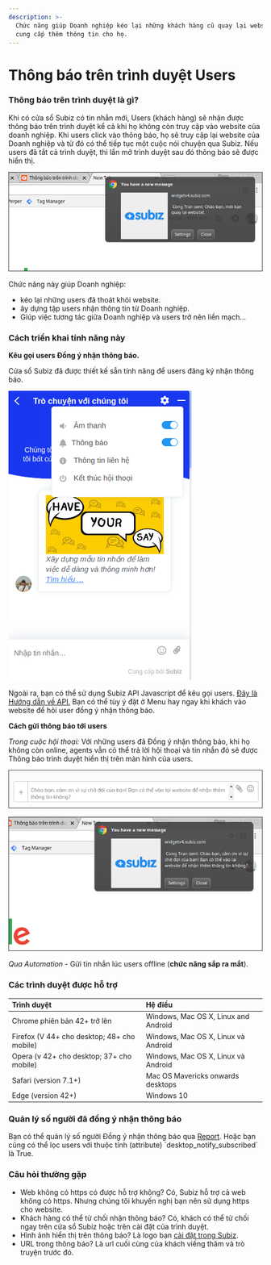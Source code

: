 ```yaml
---
description: >-
  Chức năng giúp Doanh nghiệp kéo lại những khách hàng cũ quay lại website và
  cung cấp thêm thông tin cho họ.
---
```


# Thông báo trên trình duyệt Users

### Thông báo trên trình duyệt là gì?

Khi có cửa sổ Subiz có tin nhắn mới, Users \(khách hàng\) sẽ nhận được thông báo trên trình duyệt kể cả khi họ không còn truy cập vào website của doanh nghiệp. Khi users click vào thông báo, họ sẽ truy cập lại website của Doanh nghiệp và từ đó có thể tiếp tục một cuộc nói chuyện qua Subiz. Nếu users đã tắt cả trình duyệt, thì lần mở trình duyệt sau đó thông báo sẽ được hiển thị.

![Th&#xF4;ng b&#xE1;o m&#xE0;n h&#xEC;nh Subiz tr&#xEA;n m&#xE1;y t&#xED;nh kh&#xE1;ch h&#xE0;ng.](../../../.gitbook/assets/screenshot-from-2018-12-11-13-29-30.png)

Chức năng này giúp Doanh nghiệp:

* kéo lại những users đã thoát khỏi website.
* ây dựng tập users nhận thông tin từ Doanh nghiệp.
* Giúp việc tương tác giữa Doanh nghiệp và users trở nên liền mạch...

### Cách triển khai tính năng này

**Kêu gọi users Đồng ý nhận thông báo.**

Cửa sổ Subiz đã được thiết kế sẵn tính năng để users đăng ký nhận thông báo.

![User c&#xF3; th&#x1EC3; b&#x1EAD;t ch&#x1EE9;c n&#x103;ng Th&#xF4;ng b&#xE1;o.](../../../.gitbook/assets/screenshot-from-2018-12-11-13-35-57.png)

Ngoài ra, bạn có thể sử dụng Subiz API Javascript để kêu gọi users. [Đây là Hướng dẫn về API.](http://help.subiz.com/su-dung-subiz-nang-cao/api-javascript-cua-subiz-widget#api-subscribe-push-notification) Bạn có thể tùy ý đặt ở Menu hay ngay khi khách vào website để hỏi user đồng ý nhận thông báo. 

**Cách gửi thông báo tới users**

_Trong cuộc hội thoại:_  Với những users đã Đồng ý nhận thông báo, khi họ không còn online, agents vẫn có thể trả lời hội thoại và tin nhắn đó sẽ được Thông báo trình duyệt hiển thị trên màn hình của users.

![Agent v&#x1EAB;n c&#xF3; th&#x1EC3; g&#x1EED;i tin nh&#x1EAF;n khi kh&#xE1;ch Offline.](../../../.gitbook/assets/screenshot-from-2018-12-11-13-39-15.png)

![V&#xE0; &#x111;&#xE2;y l&#xE0; m&#xE0;n h&#xEC;nh kh&#xE1;ch h&#xE0;ng nh&#x1EAD;n &#x111;&#x1B0;&#x1EE3;c.](../../../.gitbook/assets/screenshot-from-2018-12-11-13-40-34.png)

_Qua Automation_ - Gửi tin nhắn lúc users offline \(**chức năng sắp ra mắt**\).

### Các trình duyệt được hỗ trợ

| Trình duyệt | Hệ điều  |
| :--- | :--- |
| Chrome phiên bản 42+ trở lên | Windows, Mac OS X, Linux and Android |
| Firefox \(V 44+ cho desktop; 48+ cho mobile\) | Windows, Mac OS X, Linux và Android |
| Opera \(v 42+ cho desktop; 37+ cho mobile\) | Windows, Mac OS X, Linux và Android |
| Safari \(version 7.1+\) | Mac OS Mavericks onwards desktops |
| Edge \(version 42+\) | Windows 10 |

### Quản lý số người đã đồng ý nhận thông báo

Bạn có thể quản lý số người Đồng ý nhận thông báo qua [Report](https://app.subiz.com/reports/user). Hoặc bạn cũng có thể lọc users với thuộc tính \(attribute\) \`desktop\_notify\_subscribed\` là True. 

### Câu hỏi thường gặp

* Web không có https có được hỗ trợ không? Có, Subiz hỗ trợ cả web không có https. Nhưng chúng tôi khuyến nghị bạn nên sử dụng https cho website. 
* Khách hàng có thể từ chối nhận thông báo? Có, khách có thể từ chối ngay trên cửa sổ Subiz hoặc trên cài đặt của trình duyệt.
* Hình ảnh hiển thị trên thông báo? Là logo bạn [cài đặt trong Subiz](https://app.subiz.com/settings/).
* URL trong thông báo? Là url cuối cùng của khách viếng thăm và trò truyện trước đó.

